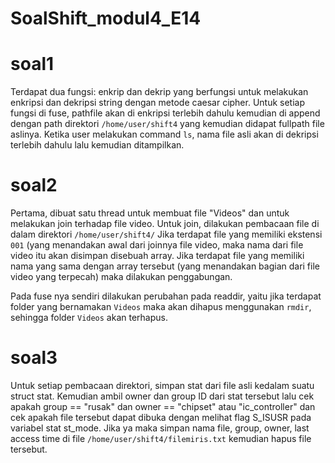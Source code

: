 # SoalShift_modul4_E14
# soal1
Terdapat dua fungsi: enkrip dan dekrip yang berfungsi untuk melakukan enkripsi dan dekripsi string dengan metode caesar cipher. Untuk setiap fungsi di fuse, pathfile akan di enkripsi terlebih dahulu kemudian di append dengan path direktori `/home/user/shift4` yang kemudian didapat fullpath file aslinya. Ketika user melakukan command `ls`, nama file asli akan di dekripsi terlebih dahulu lalu kemudian ditampilkan.
# soal2
Pertama, dibuat satu thread untuk membuat file "Videos" dan untuk melakukan join terhadap file video. Untuk join, dilakukan pembacaan file di dalam direktori `/home/user/shift4/` Jika terdapat file yang memiliki ekstensi `001` (yang menandakan awal dari joinnya file video, maka nama dari file video itu akan disimpan disebuah array. Jika terdapat file yang memiliki nama yang sama dengan array tersebut (yang menandakan bagian dari file video yang terpecah) maka dilakukan penggabungan. 

Pada fuse nya sendiri dilakukan perubahan pada readdir, yaitu jika terdapat folder yang bernamakan `Videos` maka akan dihapus menggunakan `rmdir`, sehingga folder `Videos` akan terhapus.

# soal3
Untuk setiap pembacaan direktori, simpan stat dari file asli kedalam suatu struct stat. Kemudian ambil owner dan group ID dari stat tersebut lalu cek apakah group == "rusak" dan owner == "chipset" atau "ic_controller" dan cek apakah file tersebut dapat dibuka dengan melihat flag S_ISUSR pada variabel stat st_mode. Jika ya maka simpan nama file, group, owner, last access time di file `/home/user/shift4/filemiris.txt` kemudian hapus file tersebut.
